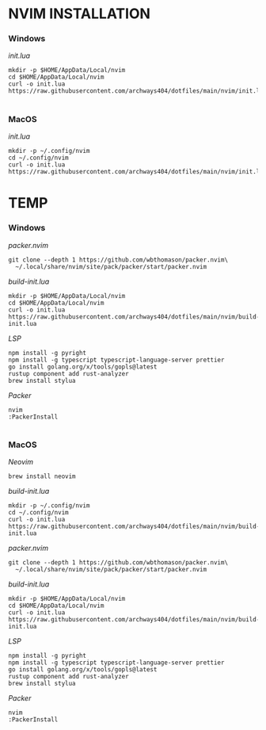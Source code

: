 # NVIM INSTALLATION

### Windows

*init.lua*
```
mkdir -p $HOME/AppData/Local/nvim
cd $HOME/AppData/Local/nvim
curl -o init.lua https://raw.githubusercontent.com/archways404/dotfiles/main/nvim/init.lua
```

#

### MacOS

*init.lua*
```
mkdir -p ~/.config/nvim
cd ~/.config/nvim
curl -o init.lua https://raw.githubusercontent.com/archways404/dotfiles/main/nvim/init.lua
```



# TEMP

### Windows

*packer.nvim*
```
git clone --depth 1 https://github.com/wbthomason/packer.nvim\
  ~/.local/share/nvim/site/pack/packer/start/packer.nvim
```

*build-init.lua*
```
mkdir -p $HOME/AppData/Local/nvim
cd $HOME/AppData/Local/nvim
curl -o init.lua https://raw.githubusercontent.com/archways404/dotfiles/main/nvim/build-init.lua
```

*LSP*
```
npm install -g pyright
npm install -g typescript typescript-language-server prettier
go install golang.org/x/tools/gopls@latest
rustup component add rust-analyzer
brew install stylua
```

*Packer*
```
nvim
:PackerInstall
```

#

### MacOS

*Neovim*
```
brew install neovim
```

*build-init.lua*
```
mkdir -p ~/.config/nvim
cd ~/.config/nvim
curl -o init.lua https://raw.githubusercontent.com/archways404/dotfiles/main/nvim/build-init.lua
```

*packer.nvim*
```
git clone --depth 1 https://github.com/wbthomason/packer.nvim\
  ~/.local/share/nvim/site/pack/packer/start/packer.nvim
```

*build-init.lua*
```
mkdir -p $HOME/AppData/Local/nvim
cd $HOME/AppData/Local/nvim
curl -o init.lua https://raw.githubusercontent.com/archways404/dotfiles/main/nvim/build-init.lua
```

*LSP*
```
npm install -g pyright
npm install -g typescript typescript-language-server prettier
go install golang.org/x/tools/gopls@latest
rustup component add rust-analyzer
brew install stylua
```

*Packer*
```
nvim
:PackerInstall
```
